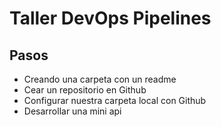 # Taller DevOps Pipelines

## Pasos
- Creando una carpeta con un readme
- Cear un repositorio en Github
- Configurar nuestra carpeta local con Github
- Desarrollar una mini api
